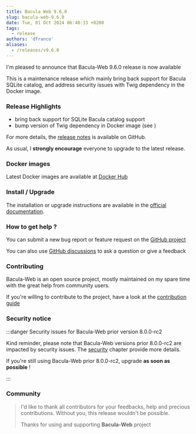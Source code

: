 ```yaml
---
title: Bacula Web 9.6.0
slug: bacula-web-9.6.0
date: Tue, 01 Oct 2024 06:40:33 +0200
tags:
  - release
authors: 'dfranco'
aliases:
  - /releases/v9.6.0
---
```


I'm pleased to announce that Bacula-Web 9.6.0 release is now available

<!-- truncate -->

This is a maintenance release which mainly bring back support for Bacula SQLite catalog, and address security issues with
Twig dependency in the Docker image.

### Release Highlights

- bring back support for SQLite Bacula catalog support
- bump version of Twig dependency in Docker image (see )

For more details, the [release notes](https://github.com/bacula-web/bacula-web/releases/tag/v9.6.0) is available on GitHub.

As usual, I **strongly encourage** everyone to upgrade to the latest release.

### Docker images

Latest Docker images are available at [Docker Hub](https://hub.docker.com/r/baculaweb/bacula-web)

### Install / Upgrade

The installation or upgrade instructions are available in the [official documentation](https://docs.bacula-web.org).

### How to get help ?

You can submit a new bug report or feature request on the [GitHub project](https://github.com/bacula-web/bacula-web/issues)

You can also use [GitHub discussions](https://github.com/bacula-web/bacula-web/discussions) to ask a question or give a feedback

### Contributing

Bacula-Web is an open source project, mostly maintained on my spare time with the great help from community users.

If you're willing to contribute to the project, have a look at the [contribution guide](https://docs.bacula-web.org/en/latest/04_contribute/index.html)

### Security notice

:::danger Security issues for Bacula-Web prior version 8.0.0-rc2

Kind reminder, please note that Bacula-Web versions prior 8.0.0-rc2 are impacted by security issues.
The [security](https://docs.bacula-web.org/en/latest/01_about/security.html) chapter provide more details.

If you're still using Bacula-Web prior 8.0.0-rc2, upgrade **as soon as possible** !

:::

### Community

> I'd like to thank all contributors for your feedbacks, help and precious contributions.
> Without you, this release wouldn't be possible.
>
> Thanks for using and supporting **Bacula-Web** project
